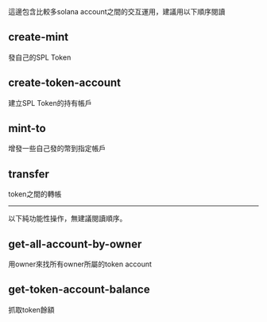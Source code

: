 這邊包含比較多solana account之間的交互運用，建議用以下順序閱讀

## create-mint

發自己的SPL Token

## create-token-account

建立SPL Token的持有帳戶

## mint-to

增發一些自己發的幣到指定帳戶

## transfer

token之間的轉帳

---

以下純功能性操作，無建議閱讀順序。

## get-all-account-by-owner

用owner來找所有owner所屬的token account

## get-token-account-balance

抓取token餘額